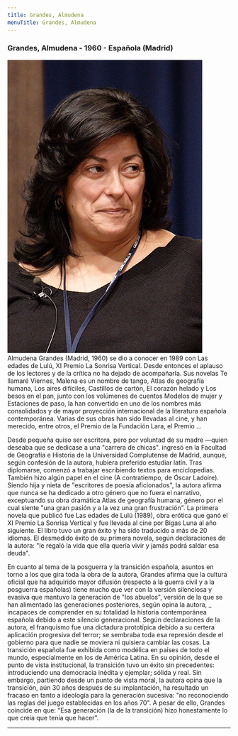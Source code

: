 ```yaml
---
title: Grandes, Almudena
menuTitle: Grandes, Almudena
---
```

### Grandes, Almudena - 1960 - Española (Madrid)
!["Imagen no encontrada"](GrandesAlmudena.jpg)
Almudena Grandes (Madrid, 1960) se dio a conocer en 1989 con Las edades de Lulú, XI Premio La Sonrisa Vertical. Desde entonces el aplauso de los lectores y de la crítica no ha dejado de acompañarla. Sus novelas Te llamaré Viernes, Malena es un nombre de tango, Atlas de geografía humana, Los aires difíciles, Castillos de cartón, El corazón helado y Los besos en el pan, junto con los volúmenes de cuentos Modelos de mujer y Estaciones de paso, la han convertido en uno de los nombres más consolidados y de mayor proyección internacional de la literatura española contemporánea. Varias de sus obras han sido llevadas al cine, y han merecido, entre otros, el Premio de la Fundación Lara, el Premio ...

Desde pequeña quiso ser escritora, pero por voluntad de su madre —quien deseaba que se dedicase a una "carrera de chicas". ingresó en la Facultad de Geografía e Historia de la Universidad Complutense de Madrid, aunque, según confesión de la autora, hubiera preferido estudiar latín.​ Tras diplomarse, comenzó a trabajar escribiendo textos para enciclopedias. También hizo algún papel en el cine (A contratiempo, de Óscar Ladoire). Siendo hija y nieta de "escritores de poesía aficionados", la autora afirma que nunca se ha dedicado a otro género que no fuera el narrativo, exceptuando su obra dramática Atlas de geografía humana, género por el cual siente "una gran pasión y a la vez una gran frustración". La primera novela que publicó fue Las edades de Lulú (1989), obra erótica que ganó el XI Premio La Sonrisa Vertical y fue llevada al cine por Bigas Luna al año siguiente. El libro tuvo un gran éxito y ha sido traducido a más de 20 idiomas. El desmedido éxito de su primera novela, según declaraciones de la autora: "le regaló la vida que ella quería vivir y jamás podrá saldar esa deuda".

En cuanto al tema de la posguerra y la transición española, asuntos en torno a los que gira toda la obra de la autora, Grandes afirma que la cultura oficial que ha adquirido mayor difusión (respecto a la guerra civil y a la posguerra españolas) tiene mucho que ver con la versión silenciosa y evasiva que mantuvo la generación de "los abuelos", versión de la que se han alimentado las generaciones posteriores, según opina la autora, _ incapaces de comprender en su totalidad la historia contemporánea española debido a este silencio generacional. Según declaraciones de la autora, el franquismo fue una dictadura prototípica debido a su certera aplicación progresiva del terror; se sembraba toda esa represión desde el gobierno para que nadie se moviera ni quisiera cambiar las cosas. La transición española fue exhibida como modélica en países de todo el mundo, especialmente en los de América Latina. En su opinión, desde el punto de vista institucional, la transición tuvo un éxito sin precedentes: introduciendo una democracia inédita y ejemplar; sólida y real. Sin embargo, partiendo desde un punto de vista moral, la autora opina que la transición, aún 30 años después de su implantación, ha resultado un fracaso en tanto a ideología para la generación sucesiva: "no reconociendo las reglas del juego establecidas en los años 70". A pesar de ello, Grandes coincide en que: “Esa generación (la de la transición) hizo honestamente lo que creía que tenía que hacer”.
***